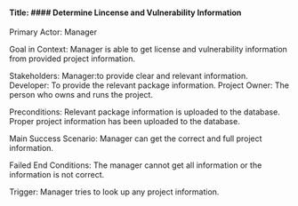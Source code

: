 
#### Title: #### Determine Lincense and Vulnerability Information 

Primary Actor: Manager 

Goal in Context: Manager is able to get license and vulnerability information from provided project information.

Stakeholders: Manager:to provide clear and relevant information.
              Developer: To provide the relevant package information.
              Project Owner: The person who owns and runs the project.
              
Preconditions: Relevant package information is uploaded to the database.
               Proper project information has been uploaded to the database.
               
Main Success Scenario: Manager can get the correct and full project information.

Failed End Conditions: The manager cannot get all information or the information is not correct.

Trigger: Manager tries to look up any project information.
